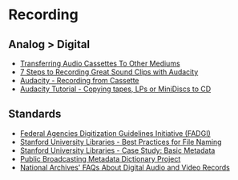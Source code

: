 # Recording

## Analog > Digital
- [Transferring Audio Cassettes
To Other Mediums](http://audio-restoration.com/cassette.php)
- [7 Steps to Recording Great Sound Clips with Audacity](http://blog.reigndesign.com/blog/7-steps-to-recording-great-sound-clips-with-audacity/)
- [Audacity - Recording from Cassette](http://wiki.audacityteam.org/wiki/Recording_from_Cassette)
- [Audacity Tutorial - Copying tapes, LPs or MiniDiscs to CD](http://manual.audacityteam.org/o/man/tutorial_copying_tapes_lps_or_minidiscs_to_cd.html)

## Standards
- [Federal Agencies Digitization Guidelines Initiative (FADGI)](http://www.digitizationguidelines.gov)
- [Stanford University Libraries - Best Practices for File Naming](http://library.stanford.edu/research/data-management-services/data-best-practices/best-practices-file-naming)
- [Stanford University Libraries - Case Study: Basic Metadata](http://library.stanford.edu/research/data-management-services/case-studies/case-study-basic-metadata)
- [Public Broadcasting Metadata Dictionary Project](http://pbcore.org/)
- [National Archives' FAQs About Digital Audio and Video Records](http://www.archives.gov/records-mgmt/initiatives/dav-faq.html)
